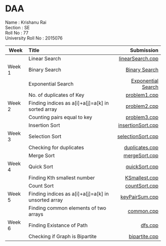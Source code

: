 # DAA
Name               : Krishanu Rai <br />
Section            : SE <br />
Roll No            : 77 <br />
University Roll No : 2015076 <br />

| Week          | Title                                              |      Submission                                                                                       |
| ------------- |:---------------------------------------------------|------------------------------------------------------------------------------------------------------:|
|               | Linear Search                                      | [linearSearch.cpp](https://github.com/foosayyy/DAA/blob/main/week%201/binarySearch.cpp)               |
| Week 1        | Binary Search                                      | [Binary Search](https://github.com/foosayyy/DAA/blob/main/week%201/binarySearch.cpp)                  |
|               | Exponential Search                                 | [Exponential Search](https://github.com/foosayyy/DAA/blob/main/week%201/exponentialSearch.cpp)        |
|               | No. of duplicates of Key                           | [problem1.cpp](https://github.com/foosayyy/DAA/blob/main/week%202/problem1.cpp)                       |
| Week 2        | Finding indices as a[i]+a[j]=a[k] in sorted array  | [problem2.cpp](https://github.com/foosayyy/DAA/blob/main/week%202/problem2.cpp)                       |
|               |Counting pairs equal to key                         | [problem3.cpp](https://github.com/foosayyy/DAA/blob/main/week%202/problem3.cpp)                       |
|               | Insertion Sort                                     | [insertionSort.cpp](https://github.com/foosayyy/DAA/blob/main/week%203/insertionSort.cpp)             |
| Week 3        | Selection Sort                                     | [selectionSort.cpp](https://github.com/foosayyy/DAA/blob/main/week%203/selectionSort.cpp)             |
|               | Checking for duplicates                            | [duplicates.cpp](https://github.com/foosayyy/DAA/blob/main/week%203/duplicates.cpp)                   |
|               | Merge Sort                                         | [mergeSort.cpp](https://github.com/foosayyy/DAA/blob/main/week%204/mergeSort.cpp)                     |
| Week 4        | Quick Sort                                         | [quickSort.cpp](https://github.com/foosayyy/DAA/blob/main/week%204/quickSort.cpp)                     |
|               |Finding Kth smallest number                         | [KSmallest.cpp](https://github.com/foosayyy/DAA/blob/main/week%204/KSmallest.cpp)                     |
|               | Count Sort                                         | [countSort.cpp](https://github.com/foosayyy/DAA/blob/main/week%205/countSort.cpp)                     |
| Week 5        | Finding indices as a[i]+a[j]=a[k] in unsorted array| [keyPairSum.cpp](https://github.com/foosayyy/DAA/blob/main/week%205/keyPairSum.cpp)                   |
|               | Finding common elements of two arrays              | [common.cpp](https://github.com/foosayyy/DAA/blob/main/week%205/common.cpp)                           |
| Week 6        | Finding Existance of Path                          | [dfs.cpp](https://github.com/foosayyy/DAA/blob/main/week%206/dfs.cpp)                                 |
|               | Checking if Graph is Bipartite                     | [bipartite.cpp](https://github.com/foosayyy/DAA/blob/main/week%206/bipartite.cpp)                     |
